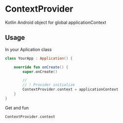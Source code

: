 # ContextProvider

Kotlin Android object for global applicationContext


## Usage

In your Aplication class

```kotlin
class YourApp : Application() {

    override fun onCreate() {
        super.onCreate()

        //
        // ! Provider initialize
        ContextProvider.context = applicationContext
    }
}

```

Get and fun

```kotlin
ContextProvider.context
```
